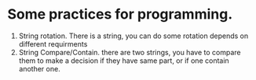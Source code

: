 Some practices for programming.
=======
1. String rotation.
There is a string, you can do some rotation depends on different requirments
2. String Compare/Contain.
there are two strings, you have to compare them to make a decision if they
have same part, or if one contain another one.
